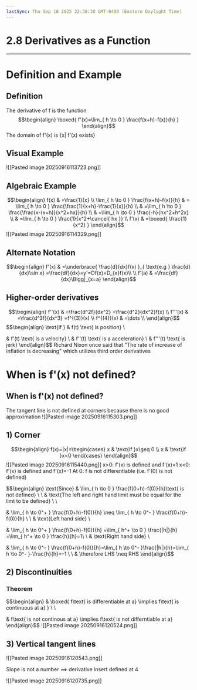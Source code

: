 ```yaml
---
lastSync: Thu Sep 18 2025 22:38:30 GMT-0400 (Eastern Daylight Time)
---
```

# 2.8 Derivatives as a Function
---
# Definition and Example
## Definition
The derivative of f is the function
$$\begin{align}
\boxed{ f'(x)=\lim_{ h \to 0 } \frac{f(x+h)-f(x)}{h} }
\end{align}$$
The domain of f'(x) is {x| f'(x) exists}
## Visual Example
![[Pasted image 20250916113723.png]]
## Algebraic Example
$$\begin{align}
 f(x) & =\frac{1}{x} \\
\lim_{ h \to 0 } \frac{f(x+h)-f(x)}{h} & = \lim_{ h \to 0 } \frac{\frac{1}{x+h}-\frac{1}{x}}{h} \\
 & =\lim_{ h \to 0 } \frac{\frac{x-(x+h)}{x^2+hx}}{h} \\
 & =\lim_{ h \to 0 } \frac{-h}{hx^2+h^2x} \\
 & =\lim_{ h \to 0 } \frac{1}{x^2+\cancel{ hx }} \\
f'(x) & =\boxed{ \frac{1}{x^2} }
\end{align}$$
![[Pasted image 20250916114329.png]]
## Alternate Notation
$$\begin{align}
f'(x) & =\underbrace{ \frac{d}{dx}f(x) }_{ \text{e.g } \frac{d}{dx}\sin x} =\frac{df}{dx}=y'=Df(x)=D_{x}f(x)\\ \\
f'(a) & =\frac{df}{dx}\Bigg|_{x=a}
\end{align}$$
## Higher-order derivatives
$$\begin{align}
f''(x) & =\frac{d^2f}{dx^2} =\frac{d^2}{dx^2}f(x) \\
f'''(x) & =\frac{d^3f}{dx^3} =f^{(3)}(x) \\
f^{(4)}(x) & =\dots \\
\end{align}$$
$$\begin{align} 
\text{if } & f(t) \text{ is position} \\

 & f'(t) \text{ is a velocity} \\
 & f''(t) \text{ is a acceleration} \\
 & f'''(t) \text{ is jerk}
\end{align}$$
Richard Nixon once said that "The rate of increase of inflation is decreasing" which utilizes third order derivatives
# When is f'(x) not defined?
## When is f'(x) not defined?
The tangent line is not defined at corners because there is no good approximation
![[Pasted image 20250916115303.png]]
## 1) Corner
$$\begin{align}
f(x)=|x|=\begin{cases}
x & \text{if }x\geq 0 \\
x & \text{if }x<0
\end{cases}
\end{align}$$
![[Pasted image 20250916115440.png]]
x>0: f'(x) is defined and f'(x)=1
x<0: f'(x) is defined and f'(x)=-1
At 0: f is not differentiable (i.e. f'(0) is not defined)  

$$\begin{align}
\text{Since}  & \lim_{ h \to 0 } \frac{f(0+h)-f(0)}{h}\text{ is not defined} \\  \\
 & \text{The left and right hand limit must be equal for the limt to be defined} \\ \\


 & \lim_{ h \to 0^+ } \frac{f(0+h)-f(0)}{h} \neq \lim_{ h \to 0^- } \frac{f(0+h)-f(0)}{h} \\ \\
 & \text{Left hand side} \\

 & \lim_{ h \to 0^+ } \frac{f(0+h)-f(0)}{h} =\lim_{ h^+ \to 0 } \frac{|h|}{h} =\lim_{ h^+ \to 0 } \frac{h}{h}=1\\ \\
 & \text{Right hand side} \\

 & \lim_{ h \to 0^- } \frac{f(0+h)-f(0)}{h}=\lim_{ h \to 0^- }\frac{|h|}{h}=\lim_{ h \to 0^- }-\frac{h}{h}=-1 \\
 \\
 & \therefore LHS \neq RHS
\end{align}$$
## 2) Discontinuities
### Theorem
$$\begin{align}
 & \boxed{ f\text{ is differentiable at a} \implies f\text{ is continuous at a} } \\ \\

 & f\text{ is not continous at a} \implies f\text{ is not differntiable at a}
\end{align}$$
![[Pasted image 20250916120524.png]]
## 3) Vertical tangent lines
![[Pasted image 20250916120543.png]]

Slope is not a number $\implies$ derivative insert defined at 4

![[Pasted image 20250916120735.png]]